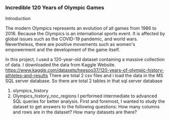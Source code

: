 ### Incredible 120 Years of Olympic Games
Introduction

The modern Olympics represents an evolution of all games from 1986 to 2016. Because the Olympics is an international sports event. It is affected by global issues such as the COVID-19 pandemic, and world wars. Nevertheless, there are positive movements such as women's empowerment and the development of the game itself.

In this project, I used a 120-year-old dataset containing a massive collection of data. I downloaded the data from Kaggle Website.  https://www.kaggle.com/datasets/heesoo37/120-years-of-olympic-history-athletes-and-results
There are total 2 csv files and i load the data in the MS SQL server database. So there are total 2 tables in that sql server database
1) olympics_history
2) Olympics_history_noc_regions
I performed intermediate to advanced SQL queries for better analysis.
First and foremost, I wanted to study the dataset to get answers to the following questions: How many columns and rows are in the dataset? How many datasets are there?

